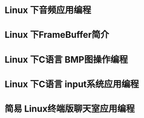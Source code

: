 # Linux 下音频应用编程
# Linux 下FrameBuffer简介
# Linux 下C语言 BMP图操作编程
# Linux 下C语言 input系统应用编程
# 简易 Linux终端版聊天室应用编程 